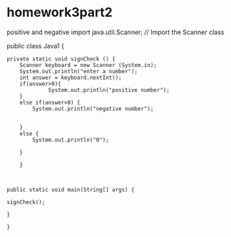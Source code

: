# homework3part2
positive and negative
import java.util.Scanner; // Import the Scanner class


public class Java1 {
	
	private static void signCheck () {
		Scanner keyboard = new Scanner (System.in);
		System.out.println("enter a number");
		int answer = keyboard.nextInt();
		if(answer>0){
				 System.out.println("positive number");
		}
		else if(answer<0) {
			System.out.println("negative number");
			

		}
		else { 
			System.out.println("0"); 
		
		}
		
		}
	
	
	
	public static void main(String[] args) { 
		
	signCheck();
		
	}
		
	}


		



